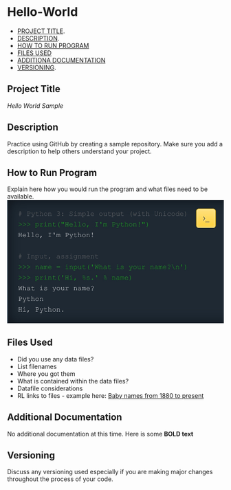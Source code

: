 # Hello-World
- [PROJECT TITLE](#Project-Title).
- [DESCRIPTION](Description).
- [HOW TO RUN PROGRAM](#How-to-run-program)
- [FILES USED](#files-used)
- [ADDITIONA DOCUMENTATION](#additional-documentation)
- [VERSIONING](#versioning).
## Project Title
*Hello World Sample*
## Description
Practice using GitHub by creating a sample repository. Make sure you add a description to help others understand your project.
## How to Run Program
Explain here how you would run the program and what files need to be available.![Python photo](Python_language.jpg)   
## Files Used
- Did you use any data files?
- List filenames
- Where you got them
- What is contained within the data files?
- Datafile considerations
- RL links to files - example here: [Baby names from 1880 to present](https://catalog.data.gov/dataset/baby-names-from-social-security-card-applications-national-level-data)
## Additional Documentation
No additional documentation at this time. Here is some **BOLD text**
## Versioning
Discuss any versioning used especially if you are making major changes throughout the process of your code.
